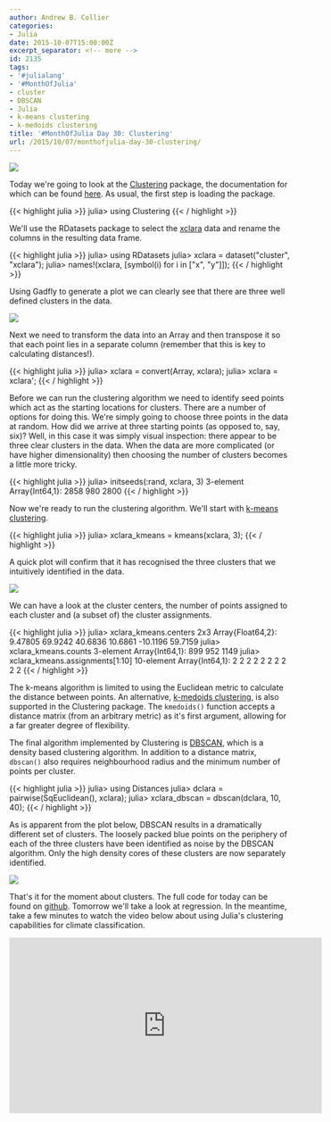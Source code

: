 ```yaml
---
author: Andrew B. Collier
categories:
- Julia
date: 2015-10-07T15:00:00Z
excerpt_separator: <!-- more -->
id: 2135
tags:
- '#julialang'
- '#MonthOfJulia'
- cluster
- DBSCAN
- Julia
- k-means clustering
- k-medoids clustering
title: '#MonthOfJulia Day 30: Clustering'
url: /2015/10/07/monthofjulia-day-30-clustering/
---
```


<!--more-->

<img src="{{ site.baseurl }}/static/img/2015/09/Julia-Logo-Clustering.png">

Today we're going to look at the [Clustering](https://github.com/JuliaStats/Clustering.jl) package, the documentation for which can be found [here](http://clusteringjl.readthedocs.org/en/latest/). As usual, the first step is loading the package.

{{< highlight julia >}}
julia> using Clustering
{{< / highlight >}}

We'll use the RDatasets package to select the [xclara](https://stat.ethz.ch/R-manual/R-devel/library/cluster/html/xclara.html) data and rename the columns in the resulting data frame.

{{< highlight julia >}}
julia> using RDatasets
julia> xclara = dataset("cluster", "xclara");
julia> names!(xclara, [symbol(i) for i in ["x", "y"]]);
{{< / highlight >}}

Using Gadfly to generate a plot we can clearly see that there are three well defined clusters in the data.

<img src="{{ site.baseurl }}/static/img/2015/09/xclara-clusters.png">

Next we need to transform the data into an Array and then transpose it so that each point lies in a separate column (remember that this is key to calculating distances!).

{{< highlight julia >}}
julia> xclara = convert(Array, xclara);
julia> xclara = xclara';
{{< / highlight >}}

Before we can run the clustering algorithm we need to identify seed points which act as the starting locations for clusters. There are a number of options for doing this. We're simply going to choose three points in the data at random. How did we arrive at three starting points (as opposed to, say, six)? Well, in this case it was simply visual inspection: there appear to be three clear clusters in the data. When the data are more complicated (or have higher dimensionality) then choosing the number of clusters becomes a little more tricky.

{{< highlight julia >}}
julia> initseeds(:rand, xclara, 3)
3-element Array{Int64,1}:
 2858
  980
 2800
{{< / highlight >}}

Now we're ready to run the clustering algorithm. We'll start with [k-means clustering](https://en.wikipedia.org/wiki/K-means_clustering).

{{< highlight julia >}}
julia> xclara_kmeans = kmeans(xclara, 3);
{{< / highlight >}}

A quick plot will confirm that it has recognised the three clusters that we intuitively identified in the data.

<img src="{{ site.baseurl }}/static/img/2015/09/xclara-clusters-colour.png">

We can have a look at the cluster centers, the number of points assigned to each cluster and (a subset of) the cluster assignments.

{{< highlight julia >}}
julia> xclara_kmeans.centers
2x3 Array{Float64,2}:
  9.47805   69.9242  40.6836
 10.6861   -10.1196  59.7159
julia> xclara_kmeans.counts
3-element Array{Int64,1}:
  899
  952
 1149
julia> xclara_kmeans.assignments[1:10]
10-element Array{Int64,1}:
 2
 2
 2
 2
 2
 2
 2
 2
 2
 2
{{< / highlight >}}

The k-means algorithm is limited to using the Euclidean metric to calculate the distance between points. An alternative, [k-medoids clustering](https://en.wikipedia.org/wiki/K-medoids), is also supported in the Clustering package. The `kmedoids()` function accepts a distance matrix (from an arbitrary metric) as it's first argument, allowing for a far greater degree of flexibility.

The final algorithm implemented by Clustering is [DBSCAN](http://en.wikipedia.org/wiki/DBSCAN), which is a density based clustering algorithm. In addition to a distance matrix, `dbscan()` also requires neighbourhood radius and the minimum number of points per cluster.

{{< highlight julia >}}
julia> using Distances
julia> dclara = pairwise(SqEuclidean(), xclara);
julia> xclara_dbscan = dbscan(dclara, 10, 40);
{{< / highlight >}}

As is apparent from the plot below, DBSCAN results in a dramatically different set of clusters. The loosely packed blue points on the periphery of each of the three clusters have been identified as noise by the DBSCAN algorithm. Only the high density cores of these clusters are now separately identified.

<img src="{{ site.baseurl }}/static/img/2015/09/xclara-clusters-dbscan.png">

That's it for the moment about clusters. The full code for today can be found on [github](https://github.com/DataWookie/MonthOfJulia). Tomorrow we'll take a look at regression. In the meantime, take a few minutes to watch the video below about using Julia's clustering capabilities for climate classification.

<iframe width="560" height="315" src="https://www.youtube.com/embed/RiL520G27Y4" frameborder="0" allowfullscreen></iframe>